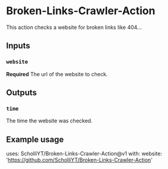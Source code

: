 # Broken-Links-Crawler-Action


This action checks a website for broken links like 404...

## Inputs

### `website`

**Required** The url of the website to check.

## Outputs

### `time`

The time the website was checked.

## Example usage

uses: ScholliYT/Broken-Links-Crawler-Action@v1
with:
  website: 'https://github.com/ScholliYT/Broken-Links-Crawler-Action'